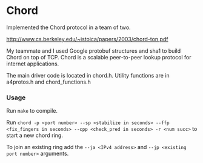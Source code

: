 # Chord

Implemented the Chord protocol in a team of two.

http://www.cs.berkeley.edu/~istoica/papers/2003/chord-ton.pdf

My teammate and I used Google protobuf structures and sha1 to build Chord on top of TCP. Chord is a scalable peer-to-peer lookup protocol for internet applications.

The main driver code is located in chord.h. Utility functions are in a4protos.h and chord_functions.h

### Usage

Run `make` to compile.

Run `chord -p <port number> --sp <stabilize in seconds> --ffp <fix_fingers in seconds> --cpp <check_pred in seconds> -r <num succ>` to start a new chord ring.

To join an existing ring add the `--ja <IPv4 address>` and `--jp <existing port number>` arguments.
